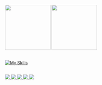 <div>
  <img height="150em" src="https://github-readme-stats.vercel.app/api?username=Vatiba&show_icons=true&theme=react&include_all_commits=true&count_private=true"/>
  <img height="150em" src="https://github-readme-stats.vercel.app/api/top-langs/?username=Vatiba&layout=compact&langs_count=7&theme=react"/>
</div

<br>
<br>

[![My Skills](https://skillicons.dev/icons?i=react,nextjs,redux,js,ts,sass,tailwind,html,css,vite,figma,git,materialui,vscode)](https://skillicons.dev)

<br>

<a href="https://www.instagram.com/bezirgen955" target="_blank">
  <img src="https://img.shields.io/badge/-Instagram-%23E4405F?style=for-the-badge&logo=instagram&logoColor=white" target="_blank">
</a>
<a href="https://www.linkedin.com/in/bezirgen-yaylymow-5954ab244" target="_blank">
  <img src="https://img.shields.io/static/v1?style=for-the-badge&message=LinkedIn&color=0A66C2&logo=LinkedIn&logoColor=FFFFFF&label" target="_blank">
</a>
<a href="https://t.me/Vati955" target="_blank">
  <img src="https://img.shields.io/static/v1?style=for-the-badge&message=Telegram&color=26A5E4&logo=Telegram&logoColor=FFFFFF&label=" target="_blank">
</a>
<a href="https://twitter.com/BYaylymow"  target="_blank">
  <img src="https://img.shields.io/static/v1?style=for-the-badge&message=Twitter&color=1DA1F2&logo=Twitter&logoColor=FFFFFF&label=" target="_blank">
</a>
<a href="mailto:bezirgenyaylymow955@gmail.com"  target="_blank">
  <img src="https://img.shields.io/badge/-Gmail-%23333?style=for-the-badge&logo=gmail&logoColor=white" target="_blank">
</a>
